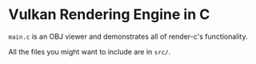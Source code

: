 # Vulkan Rendering Engine in C
`main.c` is an OBJ viewer and demonstrates all of render-c's functionality.

All the files you might want to include are in `src/`.
